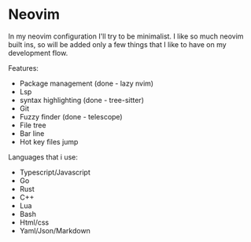 # Neovim

In my neovim configuration I'll try to be minimalist. I like so much neovim built ins, so will be added only a few things that I like to have on my development flow.

Features:
- Package management (done - lazy nvim)
- Lsp
- syntax highlighting (done - tree-sitter)
- Git
- Fuzzy finder (done - telescope)
- File tree
- Bar line
- Hot key files jump

Languages that i use:
- Typescript/Javascript
- Go
- Rust
- C++
- Lua
- Bash
- Html/css
- Yaml/Json/Markdown
